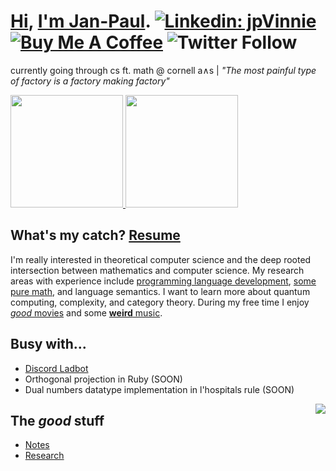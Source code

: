 # [Hi](https://discordapp.com/users/294518633541926912), [I'm Jan-Paul](https://jpvinnie.github.io/). [![Linkedin: jpVinnie](https://img.shields.io/badge/-Hey,listen!-blue?style=flat-square&logo=Linkedin&logoColor=white&link=https://https://www.linkedin.com/in/jan-paul-v-ramos-6268bb208/)](https://www.linkedin.com/in/jan-paul-v-ramos-6268bb208/) [![Buy Me A Coffee](https://img.shields.io/badge/-Buy%20Me%20A%20Coffee-db4c4c?style=flat&logo=buy-me-a-coffee&logoColor=ffffff&link=https://ko-fi.com/jpvinnie)](https://www.buymeacoffee.com/jpvinnie) ![Twitter Follow](https://img.shields.io/twitter/follow/jp_vinnie?style=social)

currently going through cs ft. math @ cornell a∧s | _"The most painful type of factory is a factory making factory"_

<a href="https://github.com/AVS1508">
  <img height="180em" src="https://github-readme-stats.vercel.app/api?username=jpVinnie&show_icons=true&theme=gruvbox" />
  <img height="180em" src="https://github-readme-stats-eight-theta.vercel.app/api/top-langs/?username=jpVinnie&theme=gruvbox&layout=compact" />
</a>

## What's my catch? [Resume](https://github.com/jpVinnie/jpVinnie/blob/master/Data/LinkedIn%20Resume.pdf)
I'm really interested in theoretical computer science and the deep rooted intersection between mathematics and computer science. My research areas with experience include [programming language development](https://github.com/jpVinnie/diffeq-lang), [some pure math](https://github.com/jpVinnie/Research-Projects/tree/master/Pythagorean-Triples-in-the-Pascal-Triangle), and language semantics. I want to learn more about quantum computing, complexity, and category theory. During my free time I enjoy [*good* movies](https://letterboxd.com/Vinnely/) and some [**weird** music](https://bandcamp.com/jpvinnely).

## Busy with...
- [Discord Ladbot](https://github.com/Camto/Lad)
- Orthogonal projection in Ruby (SOON)
- Dual numbers datatype implementation in l'hospitals rule (SOON)

<img src="https://camo.githubusercontent.com/21a3ce80715bfadfef2b1576379cb6163a41ac0dd720cb6ae497f149f77aa3fd/68747470733a2f2f73706f746966792d6769746875622d70726f66696c652e76657263656c2e6170702f6170692f766965773f7569643d6e3837396f357a6b796b687764366967326e676a6b7a35757826636f7665725f696d6167653d74727565267468656d653d6e6f7661746f72656d" align="right">

## The *good* stuff
- [Notes](https://github.com/jpVinnie/notebook)
- [Research](https://github.com/jpVinnie/research)
